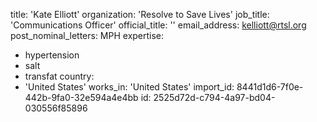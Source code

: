 title: 'Kate Elliott'
organization: 'Resolve to Save Lives'
job_title: 'Communications Officer'
official_title: ''
email_address: kelliott@rtsl.org
post_nominal_letters: MPH
expertise:
  - hypertension
  - salt
  - transfat
country:
  - 'United States'
works_in: 'United States'
import_id: 8441d1d6-7f0e-442b-9fa0-32e594a4e4bb
id: 2525d72d-c794-4a97-bd04-030556f85896
